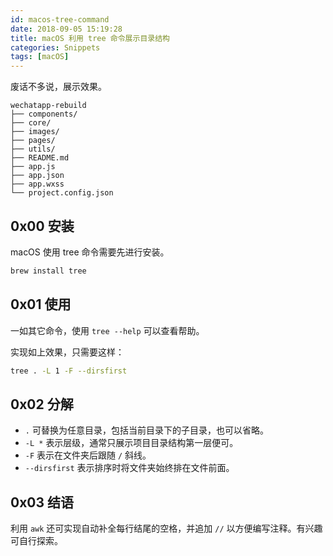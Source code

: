 ```yaml
---
id: macos-tree-command
date: 2018-09-05 15:19:28
title: macOS 利用 tree 命令展示目录结构
categories: Snippets
tags: [macOS]
---
```


废话不多说，展示效果。

```
wechatapp-rebuild
├── components/
├── core/
├── images/
├── pages/
├── utils/
├── README.md
├── app.js
├── app.json
├── app.wxss
└── project.config.json
```

## 0x00 安装

macOS 使用 tree 命令需要先进行安装。

```bash
brew install tree
```

## 0x01 使用

一如其它命令，使用 `tree --help` 可以查看帮助。

实现如上效果，只需要这样：

```bash
tree . -L 1 -F --dirsfirst
```

## 0x02 分解

- `.` 可替换为任意目录，包括当前目录下的子目录，也可以省略。
- `-L *` 表示层级，通常只展示项目目录结构第一层便可。
- `-F` 表示在文件夹后跟随 `/` 斜线。
- `--dirsfirst` 表示排序时将文件夹始终排在文件前面。

## 0x03 结语

利用 `awk` 还可实现自动补全每行结尾的空格，并追加 `//` 以方便编写注释。有兴趣可自行探索。
